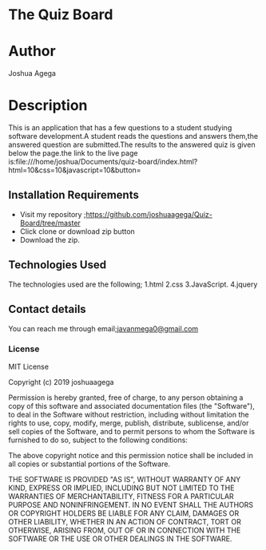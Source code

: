 # The Quiz Board
# Author
Joshua Agega
# Description
This is an application that has a few questions to a student studying software development.A student reads the questions and answers them,the answered question are submitted.The results to the answered quiz is given below the page.the link to the live page is:file:///home/joshua/Documents/quiz-board/index.html?html=10&css=10&javascript=10&button=
## Installation Requirements
* Visit my repository ;https://github.com/joshuaagega/Quiz-Board/tree/master
* Click clone or download zip button
* Download the zip.
## Technologies Used
The technologies used are the following;
 1.html
 2.css
 3.JavaScript.
 4.jquery
## Contact details
You can reach me through email;javanmega0@gmail.com
### License
MIT License

Copyright (c) 2019 joshuaagega

Permission is hereby granted, free of charge, to any person obtaining a copy
of this software and associated documentation files (the "Software"), to deal
in the Software without restriction, including without limitation the rights
to use, copy, modify, merge, publish, distribute, sublicense, and/or sell
copies of the Software, and to permit persons to whom the Software is
furnished to do so, subject to the following conditions:

The above copyright notice and this permission notice shall be included in all
copies or substantial portions of the Software.

THE SOFTWARE IS PROVIDED "AS IS", WITHOUT WARRANTY OF ANY KIND, EXPRESS OR
IMPLIED, INCLUDING BUT NOT LIMITED TO THE WARRANTIES OF MERCHANTABILITY,
FITNESS FOR A PARTICULAR PURPOSE AND NONINFRINGEMENT. IN NO EVENT SHALL THE
AUTHORS OR COPYRIGHT HOLDERS BE LIABLE FOR ANY CLAIM, DAMAGES OR OTHER
LIABILITY, WHETHER IN AN ACTION OF CONTRACT, TORT OR OTHERWISE, ARISING FROM,
OUT OF OR IN CONNECTION WITH THE SOFTWARE OR THE USE OR OTHER DEALINGS IN THE
SOFTWARE.
